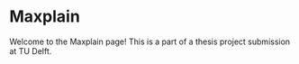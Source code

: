 # Maxplain

Welcome to the Maxplain page! This is a part of a thesis project submission at TU Delft. 
